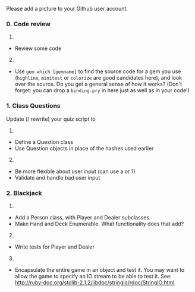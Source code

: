 Please add a picture to your Github user account.

### 0. Code review

1.
  * Review some code

2.
  * Use `gem which [gemname]` to find the source code for
    a gem you use (`highline`, `minitest` or `colorize` are
    good candidates here), and look over the source. Do you
    get a general sense of how it works? (Don't forget: you
    can drop a `binding.pry` in here just as well as in your
    code!)

### 1. Class Questions

Update (/ rewrite) your quiz script to

1.
  * Define a Question class
  * Use Question objects in place of the hashes used
    earlier

2.
  * Be more flexible about user input (can use a or 1)
  * Validate and handle bad user input

### 2. Blackjack

1.
  * Add a Person class, with Player and Dealer subclasses
  * Make Hand and Deck Enumerable. What functionality
      does that add?

2.
  * Write tests for Player and Dealer

3.
  * Encapsulate the entire game in an object and test
    it. You may want to allow the game to specify an
    IO stream to be able to test it. See:
    http://ruby-doc.org/stdlib-2.1.2/libdoc/stringio/rdoc/StringIO.html.

